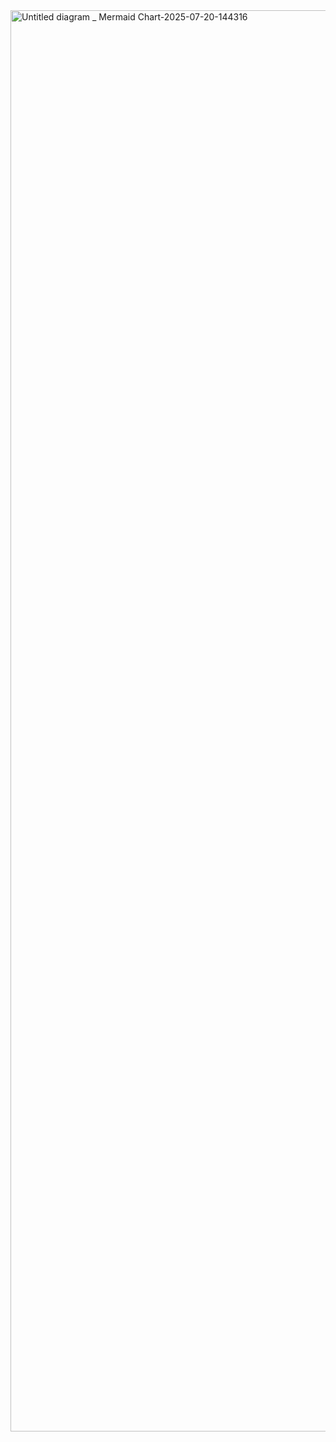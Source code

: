 <img width="3840" height="2274" alt="Untitled diagram _ Mermaid Chart-2025-07-20-144316" src="https://github.com/user-attachments/assets/2f004e45-ae11-4a02-b17b-0fb3c919c17a" />

